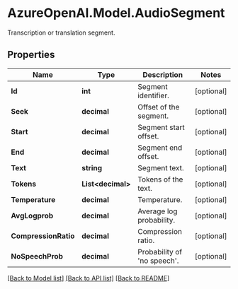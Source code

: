 # AzureOpenAI.Model.AudioSegment
Transcription or translation segment.

## Properties

Name | Type | Description | Notes
------------ | ------------- | ------------- | -------------
**Id** | **int** | Segment identifier. | [optional] 
**Seek** | **decimal** | Offset of the segment. | [optional] 
**Start** | **decimal** | Segment start offset. | [optional] 
**End** | **decimal** | Segment end offset. | [optional] 
**Text** | **string** | Segment text. | [optional] 
**Tokens** | **List&lt;decimal&gt;** | Tokens of the text. | [optional] 
**Temperature** | **decimal** | Temperature. | [optional] 
**AvgLogprob** | **decimal** | Average log probability. | [optional] 
**CompressionRatio** | **decimal** | Compression ratio. | [optional] 
**NoSpeechProb** | **decimal** | Probability of &#39;no speech&#39;. | [optional] 

[[Back to Model list]](../README.md#documentation-for-models) [[Back to API list]](../README.md#documentation-for-api-endpoints) [[Back to README]](../README.md)

